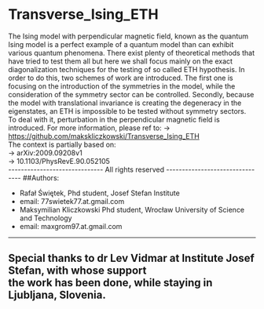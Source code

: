 # Transverse_Ising_ETH
The Ising model with perpendicular magnetic field, known as the quantum Ising model
is a perfect example of a quantum model than can exhibit various quantum phenomena.
There exist plenty of theoretical methods that have tried to test them all but here
we shall focus mainly on the exact diagonalization techniques for the testing of so
called ETH hypothesis. In order to do this, two schemes of work are introduced. The
first one is focusing on the introduction of the symmetries in the model, while the
consideration of the symmetry sector can be controlled. Secondly, because the model
with translational invariance is creating the degeneracy in the eigenstates, an ETH
is impossible to be tested without symmetry sectors. To deal with it, perturbation 
in the perpendicular magnetic field is introduced. For more information, please ref
to:
-> https://github.com/makskliczkowski/Transverse_Ising_ETH						
The context is partially based on:											 
-> arXiv:2009.09208v1														
-> 10.1103/PhysRevE.90.052105												
------------------------------ All rights reserved --------------------------------
##Authors:																	
- Rafał Świętek, Phd student, Josef Stefan Institute					 
- email: 77swietek77.at.gmail.com											 
- Maksymilian Kliczkowski Phd student, Wrocław University of Science and Technology
- email: maxgrom97.at.gmail.com												 
-----------------------------------------------------------------------------------
Special thanks to dr Lev Vidmar at Institute Josef Stefan, with whose support      
the work has been done, while staying in Ljubljana, Slovenia.					 
---------------------------------------------------------------------------------- 
